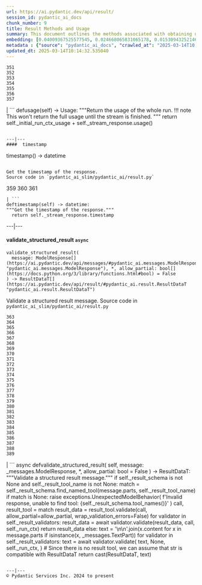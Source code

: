 ```yaml
---
url: https://ai.pydantic.dev/api/result/
session_id: pydantic_ai_docs
chunk_number: 9
title: Result Methods and Usage
summary: This document outlines the methods associated with obtaining usage metrics and timestamps of responses in the Pydantic AI Result module. It details the `usage` method that accumulates usage metrics after a stream completes and the `timestamp` method for retrieving the response timestamp.
embedding: [0.04009367525577545, 0.024668065831065178, 0.01530943252146244, -0.03601460158824921, 0.02247362770140171, 0.011185180395841599, -0.039603155106306076, 0.021570036187767982, -0.004692224785685539, 0.010785018093883991, 0.0012940730666741729, 0.0019475638400763273, -0.00022428447846323252, -0.022047648206353188, 0.015231981873512268, 0.023919375613331795, -0.004595411475747824, 0.0337943471968174, -0.009874971583485603, 0.05788153037428856, 0.047348231077194214, 0.00544414296746254, 0.009100464172661304, -0.009629710577428341, 0.044482551515102386, 0.008209779858589172, -0.024668065831065178, 0.05752009525895119, -0.0047825840301811695, -0.03459466993808746, -0.06567823886871338, -0.02055026777088642, -0.0168971735984087, -0.06082466244697571, -0.00026058952789753675, -0.025326397269964218, -0.02055026777088642, 0.03296820446848869, 0.005831396672874689, -0.005137566942721605, 0.0023767701350152493, -0.02240908518433571, 0.010610753670334816, 0.02372574806213379, -0.02963782288134098, 0.018459096550941467, 0.04693515971302986, 0.04794201999902725, 0.04337242245674133, 0.009152097627520561, -0.03363944590091705, 0.03358780965209007, 0.0003237199562136084, 0.0036918194964528084, -0.02055026777088642, -0.01399276964366436, -0.0234804879873991, 0.026488158851861954, 0.012966547161340714, -0.06743378937244415, 0.0029092440381646156, -0.026139630004763603, -0.0057119932025671005, -0.005185973364859819, -0.057107023894786835, -0.0007688601035624743, -0.027107764035463333, 0.039835505187511444, -0.004995573777705431, -0.004430828616023064, 0.02925056964159012, 0.022318726405501366, -0.039912957698106766, -0.024190453812479973, 0.017181159928441048, -0.04850998893380165, 0.0493619479238987, 0.0541122630238533, -0.000711982196662575, -0.027469201013445854, -0.019917752593755722, -0.010365492664277554, -0.015877405181527138, 0.03221951425075531, -0.0010770495282486081, -0.011004461906850338, -0.05695212259888649, -0.003233569208532572, -0.00797097384929657, -0.0208213459700346, -0.02049863338470459, 0.0005328773404471576, -0.023338494822382927, 0.019453048706054688, 0.04061001166701317, 0.0005175485275685787, -0.001228724024258554, -0.020085562020540237, 0.00864221341907978, -0.00019967772823292762, 0.05767499655485153, -0.018459096550941467, -0.02570074237883091, 0.03937080129981041, 0.02044699899852276, 0.014405841007828712, 0.043424058705568314, 0.0021653941366821527, -0.012521205469965935, -0.03650512173771858, -0.07941284030675888, 0.04363059252500534, 0.004211384803056717, 0.005499003920704126, -0.06712398678064346, 0.006328372284770012, -0.055196572095155716, -0.013540973886847496, 0.017736222594976425, 0.03348454460501671, -0.03769270330667496, 0.01040421798825264, 0.01883344165980816, 0.009216640144586563, 0.018755991011857986, -0.008648667484521866, -0.010759200900793076, -0.07089325785636902, -0.03054141439497471, 0.015361066907644272, 0.05044626072049141, -0.016729364171624184, 0.05653905123472214, -0.060050152242183685, -0.02475842460989952, -0.024358263239264488, -0.021582944318652153, 0.02764992043375969, -0.05013645812869072, 0.0357564315199852, -0.0008592193480581045, -0.013721692375838757, 0.0004062130756210536, 0.025881461799144745, -0.01564505323767662, 0.008125875145196915, -0.016509920358657837, -0.022873790934681892, -0.01694880798459053, 0.02055026777088642, 0.016677729785442352, 0.06531680375337601, -0.048613257706165314, -0.020756803452968597, -0.00795161072164774, -0.004369513597339392, 0.030825400725007057, 0.0260105449706316, 0.002704322338104248, -0.03090285137295723, -0.041203804314136505, 0.03247768431901932, -0.05369919165968895, 0.0011641817400231957, -0.029224751517176628, -0.03800250589847565, -0.03412996605038643, -0.03934498503804207, -0.0566423200070858, -0.02863096259534359, -0.0136700589209795, -0.008396952413022518, -0.016677729785442352, -0.02306741662323475, 0.0037531345151364803, -0.04628973454236984, -0.09257946908473969, -0.01728442683815956, -0.0006397755350917578, -0.07538540661334991, -0.03944825381040573, 0.0038015414029359818, -0.06480046361684799, -0.06603968143463135, -0.021737845614552498, -0.015490151010453701, 0.006789849605411291, 0.04231392964720726, 0.004179113544523716, 0.04492143914103508, -0.008848749101161957, 0.018149293959140778, 0.008842295035719872, 0.02603636309504509, -0.032735854387283325, -0.01187578309327364, 0.03836394101381302, 0.008029061369597912, 0.015490151010453701, 0.04161687195301056, -0.0023848379496484995, 0.03580806776881218, 0.03480120748281479, -0.02795972302556038, 0.023557938635349274, -0.06407759338617325, -0.046367187052965164, -0.01723279245197773, -0.056797221302986145, -0.02541675604879856, 0.007615990936756134, -0.039241716265678406, 0.02536512352526188, -0.007048018742352724, -0.010501031763851643, -0.0027737051714211702, -0.04941358417272568, -0.01854945532977581, 0.014134762808680534, -0.0033820164389908314, 0.003595005953684449, 0.03250350058078766, 0.06536843627691269, -0.022951241582632065, -0.021273141726851463, 0.0290182176977396, 0.0036530939396470785, 0.01822674460709095, -0.018007300794124603, 0.014134762808680534, 0.004350150935351849, -0.010326767340302467, -0.022899607196450233, -0.018046027049422264, 0.01332153007388115, -0.054525334388017654, 0.03149664029479027, 0.003769270144402981, 0.04394039511680603, -0.03245186805725098, -0.0028301796410232782, 0.011314264498651028, 0.009281182661652565, 0.05220181122422218, -0.00027551493258215487, -0.008474403992295265, 0.002918925369158387, -0.03443976864218712, 0.050910964608192444, 0.04956848546862602, 0.06572987884283066, -0.06211550533771515, 0.029870174825191498, -0.006680127698928118, -0.04324333742260933, -0.013566791079938412, -0.03185807913541794, -0.008932653814554214, 0.0029576506931334734, 0.024190453812479973, 0.005050434730947018, 0.04458582028746605, -0.06438739597797394, 0.03931916877627373, -0.015038355253636837, -0.009952422231435776, 0.028708413243293762, 0.016122665256261826, 0.008035516366362572, -0.03480120748281479, 0.003378789173439145, 0.024977868422865868, 0.0305672325193882, 0.020627718418836594, -0.016380835324525833, 0.010952827520668507, 0.0005913688219152391, 0.007022202014923096, 0.003398152068257332, -0.027262667194008827, 0.02150549367070198, 0.0068673002533614635, 0.030463963747024536, 0.01823965273797512, 0.006305782590061426, 0.040816549211740494, -0.005008482374250889, -0.008648667484521866, 0.01916906237602234, -0.005156929604709148, 0.02639780007302761, 0.007757984101772308, -0.00269141374155879, -0.04649627208709717, 0.025597475469112396, -0.03526591137051582, 0.042133212089538574, -0.016367927193641663, -0.01760713942348957, 0.002865677932277322, -0.04187504202127457, -0.009023013524711132, 0.006386460270732641, -0.01758132129907608, -0.00758372014388442, 0.01417348813265562, 0.00683502946048975, -0.015787046402692795, 0.005866894964128733, -0.004824536852538586, 0.014922179281711578, 0.036582574248313904, -0.03159990906715393, 0.0011827376438304782, -0.05380246043205261, -0.023028692230582237, 0.055867813527584076, -0.012114589102566242, 0.0332263745367527, -0.01350224856287241, -0.009958876296877861, -0.024242086336016655, 0.02697868086397648, 0.02118278108537197, -0.002728525549173355, 0.04363059252500534, -0.04592829942703247, -0.03090285137295723, -0.006880208849906921, 0.029689457267522812, -0.007351367734372616, 0.00035518434015102684, -0.024603523313999176, 0.022292910143733025, 0.00505366176366806, 0.00584753230214119, 0.0006659958162344992, 0.011501437053084373, 0.01269546989351511, 0.0860736072063446, -0.031006120145320892, -0.00690602557733655, -0.050239723175764084, -0.06108282878994942, -0.023312678560614586, 0.01629047654569149, 0.002823725575581193, 0.05395736172795296, 0.005579681601375341, 0.03418160229921341, 0.040842365473508835, 0.015748320147395134, 0.017348969355225563, 0.03170317783951759, 0.018755991011857986, 0.0043824221938848495, 0.02533930540084839, -0.0015958083095028996, -0.03616950288414955, -0.012559930793941021, -0.06087629497051239, -0.02118278108537197, 0.02575237676501274, 0.0002323522639926523, -0.006121837068349123, 0.03743453323841095, -0.03906099870800972, -0.006286419928073883, -0.017762040719389915, 0.0038047684356570244, 0.02894076518714428, 0.02153130993247032, -0.006463910918682814, -0.01238566730171442, -0.04110053554177284, -0.015064172446727753, -0.0065284534357488155, 0.04621228575706482, 0.004269472789019346, 0.0015933879185467958, 0.045773398131132126, 0.013941136188805103, -0.0017636183183640242, -0.038931913673877716, 0.041203804314136505, 0.041849225759506226, 0.0029205388855189085, 0.011811240576207638, 0.019956478849053383, -0.014380023814737797, 0.042443014681339264, -0.02736593410372734, -0.007615990936756134, -0.013605516403913498, 0.0007329584914259613, -0.0037337718531489372, 0.005469959694892168, 0.0330972895026207, 0.06511026620864868, -0.02119569107890129, 0.010352584533393383, 0.01185641996562481, -0.012004867196083069, 0.021402224898338318, 0.013056906871497631, 0.0384155735373497, 0.007093198597431183, -0.020382458344101906, 0.010468760505318642, 0.043759677559137344, 0.027727371081709862, -0.02535221353173256, 0.016109757125377655, -0.060359954833984375, -0.007906431332230568, -0.057778265327215195, 0.017826583236455917, 0.04231392964720726, 0.019091611728072166, 0.05932727828621864, -0.05695212259888649, -0.05039462447166443, -0.03180644288659096, -0.008532491512596607, -0.02044699899852276, 0.06831156462430954, 0.034310683608055115, -0.061340998858213425, 0.0075708115473389626, -0.0468318909406662, 0.003769270144402981, 0.01820092834532261, 0.041126351803541183, -0.02247362770140171, -0.03165154159069061, 0.006315463688224554, 0.01887216791510582, -0.018136385828256607, -0.018033117055892944, -0.019672492519021034, 0.04042929410934448, -0.009578077122569084, -0.018704358488321304, 0.05333775281906128, -0.05726192519068718, 0.007228737231343985, 0.0016748725902289152, -0.01055912021547556, 0.06691745668649673, -0.035911332815885544, 0.05473186820745468, 0.006957659497857094, -0.041487786918878555, -0.04716750979423523, -0.05819133669137955, -0.028192074969410896, 0.027546651661396027, 0.021737845614552498, 0.05049789324402809, -0.011578887701034546, 0.01368296705186367, 0.014354206621646881, -0.04073909670114517, 0.0014094423968344927, -0.05659068748354912, -0.02119569107890129, 0.0024364716373384, 0.011785423383116722, -0.0371505469083786, 0.003762815846130252, -0.001666804775595665, -0.006483273580670357, 0.04941358417272568, 0.017762040719389915, -0.006705944892019033, -0.022305818274617195, 0.023041600361466408, -0.01820092834532261, 0.004314652644097805, 0.004088754765689373, 0.006525226403027773, -0.048613257706165314, -0.04355314373970032, 0.012605111114680767, -0.01284391712397337, 0.04711587727069855, -0.009042375721037388, -0.05819133669137955, -0.01691008172929287, -0.0005260197212919593, 0.008500220254063606, 0.026204172521829605, 0.00895847100764513, -0.014483291655778885, -0.024990778416395187, 0.022589804604649544, -0.018110567703843117, 0.02248653583228588, 0.03134173899888992, -0.013089178130030632, -0.036298587918281555, -0.01796857640147209, 0.008545400574803352, 0.07223574072122574, 0.05333775281906128, -0.004253337159752846, 0.020730985328555107, -0.012650290504097939, 0.009236002340912819, 0.042184844613075256, -0.049000512808561325, -0.011617613956332207, 0.046393003314733505, 0.018975434824824333, 0.007028656080365181, 0.04027439281344414, -0.002470356412231922, -0.011320718564093113, -0.02598472870886326, 0.007041564676910639, 0.019078703597187996, -0.04076491668820381, 0.009971785359084606, -0.01888507604598999, -0.015193256549537182, -0.02669469453394413, 0.0017006895504891872, 0.010442943312227726, -0.008506674319505692, 0.0034142874646931887, 0.017323153093457222, 0.02306741662323475, 0.019349779933691025, 0.014108946546912193, -0.0227834302932024, -0.01351515669375658, 0.014909270219504833, 0.0006986703956499696, -0.0028592238668352365, 0.010320313274860382, -0.0038757650181651115, 0.026565609499812126, -0.012417937628924847, -0.03836394101381302, 0.027340117841959, 0.01860108971595764, 0.014134762808680534, -0.0002858013613149524, 0.0027640238404273987, -0.0008487312006764114, 0.023596663028001785, -0.01271483302116394, 0.035317543894052505, -0.030386513099074364, -0.004095208831131458, 0.005411871708929539, -0.036221135407686234, -0.03947407007217407, 0.025313489139080048, 0.0024284038227051497, 0.02639780007302761, -0.007622445467859507, 0.04102308303117752, 0.015528876334428787, -0.033665262162685394, 0.04827763885259628, 0.04665117338299751, 0.022370360791683197, -0.02770155481994152, 0.03570479899644852, 0.020408274605870247, 0.0059701623395085335, -0.021234415471553802, -0.0005925789591856301, -0.010320313274860382, -0.013786234892904758, 0.02080843597650528, -0.002167007653042674, -0.02048572525382042, 0.02473260834813118, -0.003601460251957178, -0.05731356143951416, 0.027908088639378548, 0.023545030504465103, -0.0178782157599926, 0.01043648924678564, 0.0027010950725525618, 0.008345318958163261, 0.008029061369597912, -0.005670040845870972, 0.011991959065198898, 0.0185752734541893, -0.01796857640147209, 0.0019540181383490562, -0.00634128088131547, 0.01169506460428238, 0.019375598058104515, -0.023557938635349274, -0.03092866949737072, 0.004059710539877415, 0.027572469785809517, 0.0068479375913739204, -0.02966363914310932, 0.02598472870886326, -0.005179519299417734, 0.004327561240643263, 0.0105526652187109, -0.009365087375044823, -0.04259791597723961, 0.01825256086885929, -0.009229548275470734, -0.018613997846841812, -0.03978387266397476, -0.024319536983966827, 0.017762040719389915, -0.002802749164402485, -0.035601530224084854, 0.02896658331155777, 0.03735708072781563, -0.03906099870800972, -0.005240834318101406, -0.006705944892019033, 0.032529316842556, -0.029895992949604988, 0.019801577553153038, 0.002584919100627303, -0.03511101007461548, -0.002607508795335889, -0.04494725540280342, 0.01958213374018669, 0.0003878588613588363, 0.030463963747024536, 0.03787342086434364, 0.019659584388136864, -0.017181159928441048, 0.0146511010825634, 0.011617613956332207, 0.008700301870703697, -0.024526072666049004, -0.019672492519021034, 0.026281623169779778, 0.05602271482348442, 0.027727371081709862, -0.005102068651467562, 0.0069834766909480095, -0.017787856981158257, -0.029818540439009666, 0.012630927376449108, 0.020330823957920074, 0.0013812051620334387, 0.007667624857276678, -0.036634206771850586, 0.030154161155223846, -0.0041016628965735435, 0.0022525261156260967, -0.018678540363907814, -0.02413881942629814, 0.012701923958957195, -0.004843899514526129, -0.004337242338806391, -0.0501880906522274, 0.01042358111590147, -0.016832631081342697, -0.004033893812447786, -0.021363500505685806, 0.03511101007461548, 0.012263036333024502, -0.01185641996562481, 0.07817362993955612, 0.025300581008195877, -0.012566384859383106, 0.018794717267155647, 0.045386143028736115, -0.00362727721221745, 0.03351036086678505, 0.005234380252659321, 0.007596628274768591, -0.03064468316733837, -0.0105526652187109, 0.057158660143613815, -0.012598656117916107, 0.0077967094257473946, -0.0656266063451767, 0.003036715090274811, 0.044121112674474716, -0.038906097412109375, 0.009655527770519257, -0.0004336435522418469, 0.03170317783951759, 0.043449874967336655, 0.0059411185793578625, -0.04755476489663124, -0.011778969317674637, -0.005231153219938278, 0.03418160229921341, -0.004188795108348131, 0.011010915972292423, 0.01594194769859314, 0.01656155288219452, -0.0586044043302536, -0.018317103385925293, -0.027185216546058655, 0.010055690072476864, -0.016213025897741318, 0.017749132588505745, 0.008100057952105999, -0.014121854677796364, -0.010501031763851643, 0.029844358563423157, -0.01622593402862549, -0.032684218138456345, 0.026927046477794647, -0.018743082880973816, 0.032064612954854965, -0.049645934253931046, -0.019762851297855377, 0.008183963596820831, 0.010371946729719639, 0.0017958894604817033, -0.027469201013445854, 0.006893117446452379, 0.009055283851921558, -0.018794717267155647, 0.024848785251379013, 0.007680533453822136, -0.018678540363907814, 0.021905655041337013, 0.04097145050764084, 0.0025348986964672804, -0.005873349029570818, 0.004479235503822565, -0.009571623057126999, -0.0027882272843271494, -0.020627718418836594, -0.007499814964830875, -0.02728848345577717, -0.03802832216024399, 0.03807995468378067, -0.01858818158507347, 0.005043980665504932, -0.04030020907521248, -0.012275945395231247, -0.013269896619021893, -0.0339234322309494, 0.015270707197487354, -0.016109757125377655, -0.03389761596918106, 0.020989155396819115, -0.03578224778175354, 0.021286049857735634, 0.008745481260120869, 0.009649073705077171, 0.010139594785869122, 0.015748320147395134, 0.039241716265678406, -0.011766061186790466, 0.005686176475137472, 0.021260233595967293, -0.047064244747161865, 0.00034227586002089083, -0.00470836041495204, 0.006434867158532143, -0.017839491367340088, 0.03025742806494236, 0.0030108981300145388, -0.006841483525931835, -0.0034497857559472322, 0.010591390542685986, 0.0022960922215133905, -0.02209928259253502, -0.03064468316733837, 0.02468097396194935, 0.004853580612689257, 0.0508851483464241, 0.036995645612478256, -0.039912957698106766, -0.017439328134059906, -0.003391697769984603, 0.011281993240118027, 0.009158551692962646, -0.000925375206861645, 0.01007505226880312, -0.003112552221864462, -0.008829385973513126, 0.009829792194068432, -0.02539093978703022, -0.02479715086519718, 0.005963708274066448, 0.0041662054136395454, -0.00512788537889719, -0.012637381441891193, 0.01432839035987854, -0.008997196331620216, 0.011198088526725769, 0.0024477667175233364, -0.01239857543259859, 0.0021250550635159016, -0.0748690664768219, -0.011501437053084373, 0.011256176978349686, -0.037253815680742264, 0.011133546009659767, 0.004830990917980671, -0.01785239949822426, 0.024280812591314316, -0.023196501657366753, -0.013618424534797668, 0.02477133460342884, -0.002481651259586215, -0.0028979491908103228, -0.052847232669591904, 0.03735708072781563, 0.009519988670945168, 0.016342109069228172, -0.025623291730880737, 0.058139700442552567, -0.04450836777687073, -0.007267462555319071, -0.012882642447948456, -0.031031936407089233, 0.01854945532977581, -0.014935087412595749, 0.0011932257330045104, -0.003314246889203787, 0.011985504999756813, 0.040171124041080475, -0.035627346485853195, -0.020601902157068253, -0.024242086336016655, 0.02992180921137333, -0.01692298986017704, -0.045386143028736115, 0.029457105323672295, -0.010513939894735813, 0.032038796693086624, 0.00454377755522728, -0.024887509644031525, 0.0290182176977396, -0.020408274605870247, -0.0006002433365210891, -0.0042178393341600895, 0.0448698066174984, -0.017116617411375046, -0.02598472870886326, -0.03585970029234886, -0.009152097627520561, 0.04907796159386635, -0.00992660503834486, -0.015761228278279305, -0.035962969064712524, -0.002747888211160898, 0.0455668605864048, 0.058139700442552567, -0.046005748212337494, -0.034000881016254425, -0.024396987631917, 0.010998007841408253, -0.008919745683670044, -0.0035917789209634066, 0.010126686654984951, -0.02274470590054989, 0.020124288275837898, -0.0005792670999653637, 0.017374785616993904, 0.0005014129565097392, -0.00659299548715353, -0.01414767187088728, 0.014418749138712883, 0.040455110371112823, -0.011294902302324772, -0.029818540439009666, -0.012495389208197594, 0.009326362051069736, 0.02505531907081604, -0.00454377755522728, -0.027753187343478203, 0.01990484446287155, 0.0475289486348629, -0.008332410827279091, -0.001995970495045185, 0.03875119611620903, -0.03446558490395546, -0.00617669802159071, 0.010049236007034779, -0.022602712735533714, 0.004317879676818848, 0.020072653889656067, 0.02176366187632084, 0.02277052216231823, 0.0028301796410232782, -0.0138120511546731, -0.06454230099916458, 0.015580510720610619, 0.011643430218100548, -0.034672122448682785, 0.005437688436359167, -0.012727741152048111, 0.020679352805018425, 0.013747509568929672, -0.003556280629709363, 0.02508113719522953, -0.016367927193641663, 0.029715273529291153, -0.02275761403143406, -0.03895772993564606, -0.02251235395669937, 0.06598804146051407, -0.01057202834635973, -0.01820092834532261, 0.006770486943423748, 0.01088183093816042, -0.03583388403058052, 0.009978239424526691, 0.06294164806604385, -0.027882272377610207, -0.03198716416954994, 0.015322341583669186, -0.039835505187511444, 0.03407833352684975, 0.0029899219516664743, -0.007319096475839615, -0.005657132249325514, 0.032348599284887314, -0.027753187343478203, -0.013166628777980804, -0.0064316401258111, -0.024887509644031525, 0.008274322375655174, 0.02603636309504509, -0.02412591129541397, 0.02150549367070198, -0.031393375247716904, -0.010417127050459385, 0.023635389283299446, -0.043759677559137344, -0.007648262195289135, -0.020227555185556412, 0.00017335657321382314, 0.009481263346970081, 0.051917824894189835, -0.017762040719389915, -0.036298587918281555, -0.02437117137014866, 0.004198476206511259, -0.006854392122477293, 0.012914913706481457, -0.022576896473765373, 0.0061347451992332935, 0.013082724064588547, 0.01157243363559246, 0.028088808059692383, -0.011979050002992153, 0.036324404180049896, -0.0004977824864909053, -0.023570846766233444, -0.00036688262480311096, 0.007674078922718763, -0.048716526478528976, 0.04293353483080864, -0.020279189571738243, -0.0016684184083715081, 0.010281587950885296, -0.029741089791059494, -0.02837279438972473, -0.008158146403729916, -0.0224349033087492, 0.03451722115278244, -0.017697498202323914, 0.015761228278279305, 0.00764180812984705, 0.0015143236378207803, 0.009236002340912819, 0.03655675798654556, 0.01512871403247118, 0.025223130360245705, 0.012121043168008327, 0.06082466244697571, 0.00800324510782957, 0.022202549502253532, 0.02440989762544632, 0.02181529626250267, 0.035059377551078796, 0.012960093095898628, -0.008803569711744785, 0.022989965975284576, -0.0020508314482867718, -0.00034388943458907306, 0.04388876259326935, 0.05684885382652283, -0.014018586836755276, 0.054525334388017654, -0.011675701476633549, 0.026539793238043785, 0.03394924849271774, 0.007693442050367594, -0.031419191509485245, 0.007648262195289135, 0.012805191799998283, 0.05643578618764877, 0.006370324641466141, -0.02672051079571247, 0.029224751517176628, 0.039241716265678406, 0.003617595648393035, -0.007532086223363876, -0.01727151870727539, -0.004792265594005585, -0.01854945532977581, -0.007222283165901899, 0.030799584463238716, 0.020963337272405624, -0.03965478762984276, -0.012146860361099243, -0.0020427636336535215, -0.01185641996562481, -0.004743858706206083, -0.03245186805725098, -0.0319613441824913, 0.010152502916753292, -0.0201888307929039, 0.027159398421645164, -0.007532086223363876, 0.009907242842018604, -0.0031238473020493984, 0.019130336120724678, 0.04794201999902725, -0.012805191799998283, 0.011030278168618679, 0.01088828593492508, -0.04848417267203331, 0.0009657141054049134, 0.025636199861764908, -0.01692298986017704, 0.0012827781029045582, -0.0002950793132185936, 0.01918197050690651, -0.018472004681825638, -0.01751677878201008, 0.022977057844400406, -0.014367115683853626, 0.0033239282201975584, 0.014250938780605793, 0.014418749138712883, 0.04587666317820549, 0.04030020907521248, -0.004976211115717888, 0.00439533032476902, -0.005005255341529846, 0.00846149493008852, -0.011043187230825424, 0.01885925978422165, 0.019104519858956337, -0.018110567703843117, -0.018058935180306435, -0.002241231268271804, -0.00828077644109726, 0.03813159093260765, -0.0022525261156260967, 0.03451722115278244, -0.0089713791385293, 0.03720217943191528, -0.007028656080365181, -0.023583754897117615, -0.020356640219688416, -0.00337233510799706, 0.019091611728072166, 0.015877405181527138, -0.01728442683815956, -0.009784611873328686, -0.0029850811697542667, -0.0033303825184702873, -0.010649478994309902, -0.0007983075338415802, -0.0227188877761364, -0.042520467191934586, -0.0030835082288831472, -0.006738215684890747, -0.013760417699813843, -0.014405841007828712, -0.016058122739195824, -0.0077773467637598515, 0.028527695685625076, -0.020989155396819115, -0.0025542613584548235, -0.057158660143613815, 0.009010104462504387, 0.007861251942813396, -0.009474809281527996, 0.030799584463238716, 0.011043187230825424, -0.002439698902890086, -0.00251876306720078, 0.021879838779568672, 0.033716894686222076, 0.011578887701034546, 0.019414322450757027, -0.009803975000977516, -0.019633766263723373, 0.01516744028776884, 0.028243709355592728, -0.02413881942629814, 0.01206940971314907, 0.0035788703244179487, -0.0043921032920479774, -0.036582574248313904, -0.024874601513147354, -0.004630909767001867, -0.015335249714553356, -0.03407833352684975, 0.022925423458218575, 0.02994762547314167, -0.00658008735626936, 0.010662387125194073, 0.0064155044965445995, 0.002229936420917511, -0.0195563156157732, 0.016019398346543312, -0.010630116797983646, 0.04742567986249924, 0.004259791690856218, -0.003070599865168333, 0.0276241023093462, -0.0403776615858078, -0.012559930793941021, 0.005018163472414017, 0.019388506188988686, -0.012747103348374367, 0.018046027049422264, 0.01385077740997076, 0.00353691796772182, 0.0023283634800463915, -0.048019468784332275, -0.007106106728315353, -0.04690934345126152, -0.026591425761580467, -0.010965736582875252, -0.03534336015582085, -0.007428818382322788, -0.038906097412109375, -0.0260105449706316, -0.012411483563482761, -0.01728442683815956, -0.006796304136514664, 0.016406651586294174, 0.018394554033875465, -0.017800765112042427, 0.021724937483668327, 0.07662461698055267, 0.012417937628924847, 0.0514531210064888, 0.028140442445874214, -0.009816883131861687, -0.008706755936145782, -0.027417568489909172, 0.012095226906239986, -0.00877775251865387, 0.005298922769725323, -0.0224349033087492, 0.019375598058104515, 0.0005445756250992417, 0.00512788537889719, 0.00039471648051403463, 0.019117427989840508, 0.04208157956600189, 0.016664821654558182, 0.011985504999756813, -0.005253742914646864, 0.014534925110638142, 0.02801135741174221, 0.013463523238897324, -0.02051154151558876, 0.004534096457064152, 0.0037111821584403515, 0.012831008993089199, -0.02634616568684578, 0.07393965870141983, 0.04827763885259628, 0.014238030649721622, -0.014947996474802494, 0.01185641996562481, -0.00633805338293314, -0.019272329285740852, -0.02310614287853241, 0.009655527770519257, 0.005776535719633102, 0.013063360936939716, 0.0312642902135849, 0.02242199331521988, 0.020059745758771896, -0.009319907985627651, 0.023041600361466408, -0.0021250550635159016, 0.008222688920795918, 0.009210186079144478, -0.024190453812479973, -0.00925536546856165, 0.011056095361709595, -0.014367115683853626, 0.003031874308362603, -0.017090801149606705, -0.01891089230775833, 0.011617613956332207, 0.00731264241039753, 0.030360696837306023, 0.019943570718169212, -0.002078261924907565, 0.023945191875100136, -0.014108946546912193, 0.012689015828073025, -2.8212043616804294e-05, 0.0357564315199852, -0.0009487717761658132, -0.03970642015337944, -0.01889798417687416, -0.031161021441221237, -0.027520835399627686, 0.0002777335757855326, -0.01627756655216217, 0.02403555065393448, 0.002533285180106759, -0.012605111114680767, -0.009274727664887905, 0.013450615108013153, 0.0073255505412817, -0.010100869461894035, 0.03554989770054817, 0.0023929057642817497, 0.027856456115841866, -0.02444862201809883, -0.018317103385925293, 0.015877405181527138, -0.042830269783735275, -0.024538980796933174, 0.024487348273396492, -0.005841077771037817, -0.035988785326480865, 0.01039130985736847, 0.025558749213814735, -0.0013626492582261562, 0.018368737772107124, 0.013179536908864975, -0.007280371151864529, 0.022589804604649544, 0.0146511010825634, -0.014857636764645576, 0.010191229172050953, -0.007628899533301592, 0.02541675604879856, 0.00346269435249269, 0.0016111370641738176, 0.038880281150341034, -0.018381645902991295, -0.014689826406538486, -0.0016377607826143503, -0.020253373309969902, -0.01025577075779438, 0.02633325755596161, 0.018381645902991295, -0.0052279261872172356, -0.0022896379232406616, -0.01462528482079506, 2.014425626839511e-05, -0.0025574886240065098, -0.024616431444883347, 0.037305448204278946, -0.01986611820757389, -0.03247768431901932, 0.028062989935278893, -0.006486501079052687, -0.00577330868691206, 0.019956478849053383, -0.007964519783854485, 0.012488934211432934, 0.009203732013702393, -0.016419559717178345, 0.003820904064923525, -0.004569594748318195, 0.016509920358657837, 0.017052074894309044, 0.016690637916326523, 0.01106900442391634, -0.011301356367766857, -0.009377995505928993, -0.018988342955708504, -0.024551890790462494, -0.014289665035903454, 0.017361877486109734, 0.0033820164389908314, 0.021957289427518845, -0.03224533051252365, -0.024835875257849693, -0.0048987604677677155, 0.006815666798502207, -0.024345355108380318, 7.92281934991479e-06, 0.020588992163538933, 0.01073983870446682, -0.01688426546752453, -0.030050894245505333, 0.00472449604421854, 0.0040661646053195, 0.009158551692962646, -0.03748616576194763, -0.001729733543470502, -0.02599763683974743, -0.04339824244379997, 0.02017592266201973, 0.015219073742628098, 0.00504075363278389, -0.001085924101062119, 0.03281330317258835, 0.01108191255480051, 0.012011321261525154, 0.0048664892092347145, 0.015451425686478615, 0.01924651302397251, 0.000710772059392184, 0.011514346115291119, -0.007854797877371311, 0.03485284000635147, 0.042856086045503616, 0.013644241727888584, 0.009939514100551605, -0.009365087375044823, -0.016768088564276695, 0.01168860960751772, 0.012882642447948456, -0.017684590071439743, -0.003985486924648285, 0.03149664029479027, -0.0050117094069719315, 0.009197277016937733, 0.01090119406580925, -0.01631629280745983, -0.015038355253636837, -0.015180348418653011, -0.019659584388136864, 0.0391126312315464, 0.001051232684403658, 0.004237201996147633, -0.013618424534797668, -0.0003588148392736912, 0.043140072375535965, -0.004960075486451387, -0.015799954533576965, -0.0006542975315824151, -0.012850371189415455, 0.0019023842178285122, -0.010804380290210247, -0.03129010647535324, -0.00862930528819561, -0.013063360936939716, 0.018781809136271477, -0.007738621439784765, 0.003112552221864462, 0.00349819241091609, 0.006118609569966793, -0.02146676741540432, 0.012643836438655853, 0.0065574971958994865, -0.016729364171624184, 0.029095668345689774, 0.011946779675781727, 0.007854797877371311, -0.003682138165459037, 0.024900417774915695, -0.038518842309713364, -0.0038176767993718386, 0.02860514633357525, 0.010894740000367165, -0.010139594785869122, 0.0050923870876431465, -0.015154531225562096, 0.02020173892378807, -0.013721692375838757, -0.029044033959507942, 0.02305450849235058, -0.0015611167764291167, 0.0045050522312521935, 0.01887216791510582, -0.016032306477427483, 0.02282215654850006, -0.022925423458218575, -0.01657446101307869, -0.012837463058531284, 0.07125469297170639, -0.00765471626073122, -0.00584753230214119, 0.030799584463238716, 0.0009382836287841201, 0.020885886624455452, -0.009461901150643826, -0.02308032475411892, 0.0480969212949276, 0.025933094322681427, -0.01499962992966175, 0.01760713942348957, -0.008442132733762264, 0.009023013524711132, -0.020279189571738243, -0.06361288577318192, 0.009313453920185566, -0.011933870613574982, 0.011010915972292423, -0.020021021366119385, 0.024629341438412666, 0.00316902669146657, -0.022305818274617195, 0.005563545972108841, -0.00828077644109726, -0.01481891144067049, 0.026772145181894302, 0.016380835324525833, -0.01239857543259859, -0.0021250550635159016, -0.0240484606474638, 0.016535736620426178, 0.008513129316270351, -0.01304399874061346, 0.026772145181894302, 0.014405841007828712, 0.008668030612170696, 0.013360255397856236, 0.028217893093824387, -0.02674632892012596, 0.021040789783000946, -0.025455482304096222, -0.00030738269560970366, -0.019375598058104515, -0.023028692230582237, -0.00040500290924683213, -0.029044033959507942, 0.03480120748281479, -0.007622445467859507, 0.02536512352526188, 0.006276738364249468, -0.0105526652187109, 0.0007829787209630013, 0.006199287716299295, 0.021053697913885117, -0.031031936407089233, 0.027882272377610207, 0.026772145181894302, 0.012456662952899933, -0.035627346485853195, -0.019336871802806854, -0.0364534892141819, -0.005221471656113863, -0.054163895547389984, 0.019762851297855377, -0.025571657344698906, -0.006680127698928118, 0.0046180011704564095, 0.002128282329067588, 0.013799143023788929, -0.022925423458218575, 0.029457105323672295, 0.037227995693683624, -0.0013852390693500638, 0.009649073705077171, -0.007441726978868246, 0.02049863338470459, 0.0062799653969705105, 0.013231171295046806, -0.025920186191797256, 0.032710038125514984, -0.00013806000060867518, 0.009978239424526691, 0.006680127698928118, -0.001812024973332882, -0.013695875182747841, 0.02604927122592926, 0.011501437053084373, -0.04585084691643715, 0.018342921510338783, 0.020989155396819115, -0.028579330071806908, 0.006083111744374037, 0.026217080652713776, 0.00811942107975483, 0.03059304878115654, 0.005476413760334253, -0.013166628777980804, 0.01600649021565914, 0.0290182176977396, 0.021286049857735634, 0.005586135666817427, -0.005686176475137472, -0.013747509568929672, 0.009371541440486908, -0.008455040864646435, 0.027779005467891693, 0.027495019137859344, 0.022693071514368057, -0.02508113719522953, -0.013398980721831322, -0.020692260935902596, 0.004350150935351849, 0.03278748691082001, 0.03524009510874748, -0.002052444964647293, -0.005140793975442648, -0.0023509531747549772, -0.00432110670953989, 0.012011321261525154, -0.022383268922567368, -0.008235597051680088, 0.009190822951495647, 0.03807995468378067, 0.00370150082744658, 0.02017592266201973, -0.024887509644031525, 0.0013336052652448416, -0.0059927524998784065, 0.011920962482690811, -0.0034207417629659176, -0.023222317919135094, 0.008112967014312744, 0.03314892202615738, 0.009803975000977516, 0.0042468830943107605, -0.0038499480579048395, -0.02413881942629814, 0.010430035181343555, -0.016058122739195824, 0.01529652439057827, -0.004960075486451387, 0.028553511947393417, -0.01826547086238861, 0.022977057844400406, -0.009758795611560345, 0.04432765021920204, -0.01483181957155466, 0.008338864892721176, -0.0004029859555885196, 0.0012254968751221895]
metadata : {"source": "pydantic_ai_docs", "crawled_at": "2025-03-14T10:14:32.535040", "url_path": "/api/result/", "chunk_size": 2517}
updated_dt: 2025-03-14T10:14:32.535040
---
```

```
351
352
353
354
355
356
357
```
| ```
defusage(self) -> Usage:
"""Return the usage of the whole run.
  !!! note
    This won't return the full usage until the stream is finished.
  """
  return self._initial_run_ctx_usage + self._stream_response.usage()

```
  
---|---  
####  timestamp
```
timestamp() -> datetime[](https://docs.python.org/3/library/datetime.html#datetime.datetime "datetime.datetime")

```

Get the timestamp of the response.
Source code in `pydantic_ai_slim/pydantic_ai/result.py`
```
359
360
361
```
| ```
deftimestamp(self) -> datetime:
"""Get the timestamp of the response."""
  return self._stream_response.timestamp

```
  
---|---  
####  validate_structured_result `async`
```
validate_structured_result(
  message: ModelResponse[](https://ai.pydantic.dev/api/messages/#pydantic_ai.messages.ModelResponse "pydantic_ai.messages.ModelResponse"), *, allow_partial: bool[](https://docs.python.org/3/library/functions.html#bool) = False
) -> ResultDataT[](https://ai.pydantic.dev/api/result/#pydantic_ai.result.ResultDataT "pydantic_ai.result.ResultDataT")

```

Validate a structured result message.
Source code in `pydantic_ai_slim/pydantic_ai/result.py`
```
363
364
365
366
367
368
369
370
371
372
373
374
375
376
377
378
379
380
381
382
383
384
385
386
387
388
389
```
| ```
async defvalidate_structured_result(
  self, message: _messages.ModelResponse, *, allow_partial: bool = False
) -> ResultDataT:
"""Validate a structured result message."""
  if self._result_schema is not None and self._result_tool_name is not None:
    match = self._result_schema.find_named_tool(message.parts, self._result_tool_name)
    if match is None:
      raise exceptions.UnexpectedModelBehavior(
        f'Invalid response, unable to find tool: {self._result_schema.tool_names()}'
      )
    call, result_tool = match
    result_data = result_tool.validate(call, allow_partial=allow_partial, wrap_validation_errors=False)
    for validator in self._result_validators:
      result_data = await validator.validate(result_data, call, self._run_ctx)
    return result_data
  else:
    text = '\n\n'.join(x.content for x in message.parts if isinstance(x, _messages.TextPart))
    for validator in self._result_validators:
      text = await validator.validate(
        text,
        None,
        self._run_ctx,
      )
    # Since there is no result tool, we can assume that str is compatible with ResultDataT
    return cast(ResultDataT, text)

```
  
---|---  
© Pydantic Services Inc. 2024 to present